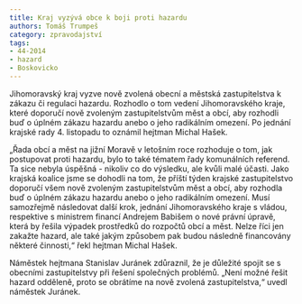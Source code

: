 ```yaml
---
title: Kraj vyzývá obce k boji proti hazardu
authors: Tomáš Trumpeš
category: zpravodajství
tags: 
- 44-2014
- hazard
- Boskovicko 
---
```

Jihomoravský kraj vyzve nově zvolená obecní a městská zastupitelstva k zákazu či regulaci hazardu. Rozhodlo o tom vedení Jihomoravského kraje, které doporučí nově zvoleným zastupitelstvům měst a obcí, aby rozhodli buď o úplném zákazu hazardu anebo o jeho radikálním omezení.  Po jednání krajské rady 4. listopadu to oznámil hejtman Michal Hašek.

„Řada obcí a měst na jižní Moravě v letošním roce rozhoduje o tom, jak postupovat proti hazardu, bylo to také tématem řady komunálních referend. Ta sice nebyla úspěšná - nikoliv co do výsledku, ale kvůli malé účasti. Jako krajská koalice jsme se dohodli na tom, že příští týden krajské zastupitelstvo doporučí všem nově zvoleným zastupitelstvům měst a obcí, aby rozhodla buď o úplném zákazu hazardu anebo o jeho radikálním omezení.  Musí samozřejmě následovat další krok, jednání Jihomoravského kraje s vládou, respektive s ministrem financí Andrejem Babišem o nové právní úpravě, která by řešila výpadek prostředků do rozpočtů obcí a měst. Nelze říci jen zakažte hazard, ale také jakým způsobem pak budou následně financovány některé činnosti,“ řekl hejtman Michal Hašek.

Náměstek hejtmana Stanislav Juránek zdůraznil, že je důležité spojit se s obecními zastupitelstvy při řešení společných problémů. „Není možné řešit hazard odděleně, proto se obrátíme na nově zvolená zastupitelstva,“ uvedl náměstek Juránek.

